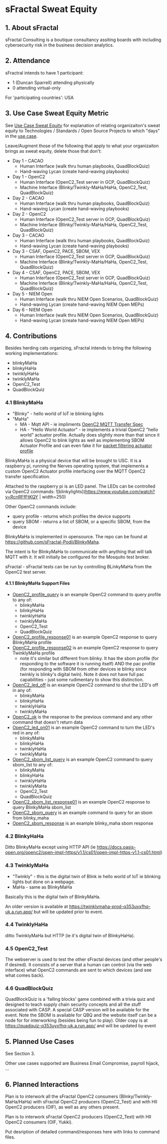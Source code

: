 # sFractal Sweat Equity

## 1. About sFractal
sFractal Consulting is a boutique consultancy assiting boards
with including cybersecurity risk in the business decision analytics. 

## 2. Attendance
sFractral intends to have 1 participant: 
* 1 (Duncan Sparrell) attending physically
* 0 attending virtual-only

For 'participating countries': USA

## 3. Use Case Sweat Equity Metric
See [Use Case Sweat Equity](../UseCases/use_case_tech.md) for explanation
of relating organizaiton's sweat equity to
Technologies / Standards / Open Source Projects to which "days" in
the [use case](../UseCases/README.md).

Leave/Augment those of the following that apply 
to what your organizaiton brings as sweat equity,
delete those that don't:
* Day 1 - CACAO
  - Human Interface (walk thru human playbooks, QuadBlockQuiz)
  - Hand-waving Lycan (create hand-waving playbooks)
* Day 1 - OpenC2
  - Human Interface (OpenC2_Test server in GCP, QuadBlockQuiz)
  - Machine Interface (Blinky/Twinkly-MaHa/HaHa, OpenC2_Test, QuadBlockQuiz)
* Day 2 - CACAO
  - Human Interface (walk thru human playbooks, QuadBlockQuiz)
  - Hand-waving Lycan (create hand-waving playbooks)
* Day 2 - OpenC2
  - Human Interface (OpenC2_Test server in GCP, QuadBlockQuiz)
  - Machine Interface (Blinky/Twinkly-MaHa/HaHa, OpenC2_Test, QuadBlockQuiz)
* Day 3 - CACAO
  - Human Interface (walk thru human playbooks, QuadBlockQuiz)
  - Hand-waving Lycan (create hand-waving playbooks)
* Day 3 - CSAF, OpenC2, PACE, SBOM, VEX
  - Human Interface (OpenC2_Test server in GCP, QuadBlockQuiz)
  - Machine Interface  (Blinky/Twinkly-MaHa/HaHa, OpenC2_Test, QuadBlockQuiz)
* Day 4 - CSAF, OpenC2, PACE, SBOM, VEX
  - Human Interface (OpenC2_Test server in GCP, QuadBlockQuiz)
  - Machine Interface (Blinky/Twinkly-MaHa/HaHa, OpenC2_Test, QuadBlockQuiz)
* Day 5 - NIEM Open
  - Human Interface (walk thru NIEM Open Scenarios, QuadBlockQuiz)
  - Hand-waving Lycan (create hand-waving NIEM Open MEPs)
* Day 6 - NIEM Open
  - Human Interface (walk thru NIEM Open Scenarios, QuadBlockQuiz)
  - Hand-waving Lycan (create hand-waving NIEM Open MEPs)


## 4. Contributions
Besides herding cats organizing,
sFractal intends to bring the following working implementations:
* blinkyMaHa
* blinkyHaHa
* twinklyHaHa
* twinklyMaHa
* OpenC2_Test
* QuadBlockQuiz

### 4.1 BlinkyMaHa
* "Blinky" - hello world of IoT ie blinking lights
* "MaHa"
  - MA - Mqtt API - ie impliments [OpenC2 MQTT Transfer Spec](https://docs.oasis-open.org/openc2/transf-mqtt/v1.0/transf-mqtt-v1.0.html)
  - HA - "Hello World Actuator" - ie implements a trivial OpenC2 "hello world" actuator profile. Actually does slightly more than that since it allows OpenC2 to blink lights as well as implementing SBOM Actuator Profile and can even fake it for [packet filtering actuator profile](http://docs.oasis-open.org/openc2/oc2slpf/v1.0/oc2slpf-v1.0.html)
  
BlinkyMaHa is a physical device that will be brought to USC. 
It is a raspberry pi, running the Nerves operating system,
that implements a custom OpenC2 Actuator profile interfacing over the
MQTT OpenC2 transfer specification.

Attached to the raspberry pi is an LED panel.
The LEDs can be controlled via OpenC2 commands:
![blinkylights](https://www.youtube.com/watch?v=RcnRFfFtKQY | width=250)

Other OpenC2 commands include:
* query profile - returns which profiles the device supports
* query SBOM - returns a list of SBOM, or a specific SBOM, from the device

BlinkyMaHa is implemented in opensource. 
The repo can be found at https://github.com/sFractal-Podii/BlinkyMaha.

The intent is for BlinkyMaHa to communicate with 
anything that will talk MQTT with it. 
It will initially be configured for the Mosquito test broker.

sFractal - sFractal tests can be run by controlling BLinkyMaHa
from the OpenC2 test server.

#### 4.1.1 BlinkyMaHa Support Files
* [OpenC2_profile_query](./OpenC2_profile_query.json) is an example OpenC2 command to query profile to any of:
  - blinkyMaHa
  - blinkyHaHa
  - twinklyHaHa
  - twinklyMaHa
  - OpenC2_Test
  - QuadBlockQuiz
* [OpenC2_profile_response01](./OpenC2_profile_response01.json) is an example OpenC2 response to query BlinkyMaHa profile
* [OpenC2_profile_response02](./OpenC2_profile_response02.json) is an example OpenC2 response to query TwinklyMaHa profile
   - note it's similar but different from blinky. It has the sbom profile (for responding to the software it is running itself) AND the pac profile (for responding with SBOM from other devices ie blinky since twinkly is blinky's digital twin). Note it does not have full pac capabilities - just some rudimentary to show this distinction.
* [OpenC2_led_off](./OpenC2_led_off.json) is an example OpenC2 command to shut the LED's off in any of:
  - blinkyMaHa
  - blinkyHaHa
  - twinklyHaHa
  - twinklyMaHa
* [OpenC2_ok](./OpenC2_ok.json) is the response to the previous command and any other command that doesn't return data
* [OpenC2_led_on01](./OpenC2_led_on01.json) is an example OpenC2 command to turn the LED's red in any of:
  - blinkyMaHa
  - blinkyHaHa
  - twinklyHaHa
  - twinklyMaHa
* [OpenC2_sbom_list_query](./OpenC2_sbom_list_query.json) is an example OpenC2 command to query sbom_list to any of:
  - blinkyMaHa
  - blinkyHaHa
  - twinklyHaHa
  - twinklyMaHa
  - OpenC2_Test
  - QuadBlockQuiz
*  [OpenC2_sbom_list_response01](./OpenC2_sbom_list_response01.json) is an example OpenC2 response to query BlinkyMaHa sbom_list
*  [OpenC2_sbom_query](./OpenC2_sbom_query.json) is an example command to query for an sbom from blinky_maha
*  [OpenC2_sbom_response](./OpenC2_sbom_response.json) is an example blinky_maha sbom response

### 4.2 BlinkyHaHa
Ditto BlinkyMaHa except using HTTP API (ie https://docs.oasis-open.org/openc2/open-impl-https/v1.1/cs01/open-impl-https-v1.1-cs01.html)

### 4.3 TwinklyMaHa
* "Twinkly" - this is the digital twin of Blink ie hello world of IoT ie blinking lights but done on a webpage.
* MaHa - same as BlinkyMaHa

Basically this is the digital twin of BlinkyMaHa. 

An older version is available at https://twinklymaha-prod-q353uyxfhq-uk.a.run.app/ but will be updated prior to event.


### 4.4 TwinklyHaHa
ditto TwinklyMaHa but HTTP (ie it's digital twin of BlinkyHaHa).

### 4.5 OpenC2_Test
The webserver is used to test the other sFractal devices
(and other people's if desired).
It consists of a server that a human can control
(via the web interface) what OpenC2 commands are
sent to which devices (and see what comes back).

### 4.6 QuadBlockQuiz
QuadBlockQuiz is a 'falling blocks' game combined with a trivia quiz
and designed to teach supply chain security concepts
and all the stuff associated with CASP. 
A special CASP version will be available for the event.
Note the SBOM is available for QBQ and the website itself 
can be a node for for interworking (besides being fun to play).
Older copy is at https://quadquiz-q353uyxfhq-uk.a.run.app/ 
and will be updated by event

## 5. Planned Use Cases
See Section 3.

Other use cases supported are Business Email Compromise, payroll hijack, ...

## 6. Planned Interactions
Plan is to interwork all the sFractal OpenC2 consumers (Blinky/Twinkly-MaHa/HaHa)
with sFractal OpenC2 producers (OpenC2_Test)
and with HII OpenC2 producers (OIF),
as well as any others present.

Plan is to interwork sFractal OpenC2 producers (OpenC2_Test)
with HII OpenC2 consumers (OIF, Yukki).

Put desription of detailed command/responses here with links to command files.

